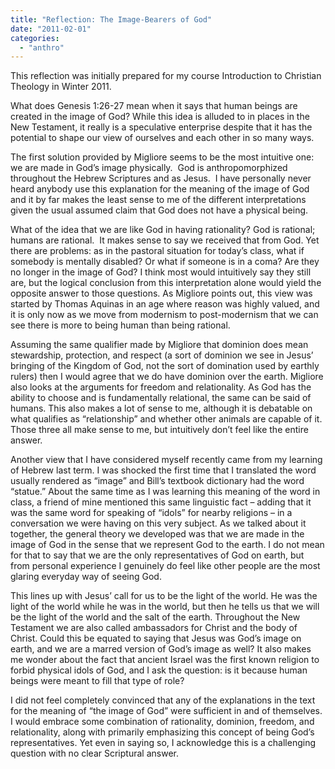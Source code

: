 ```yaml
---
title: "Reflection: The Image-Bearers of God"
date: "2011-02-01"
categories: 
  - "anthro"
---
```


This reflection was initially prepared for my course Introduction to Christian Theology in Winter 2011.

What does Genesis 1:26-27 mean when it says that human beings are created in the image of God? While this idea is alluded to in places in the New Testament, it really is a speculative enterprise despite that it has the potential to shape our view of ourselves and each other in so many ways.

The first solution provided by Migliore seems to be the most intuitive one: we are made in God’s image physically.  God is anthropomorphized throughout the Hebrew Scriptures and as Jesus.  I have personally never heard anybody use this explanation for the meaning of the image of God and it by far makes the least sense to me of the different interpretations given the usual assumed claim that God does not have a physical being.

<!--more-->What of the idea that we are like God in having rationality? God is rational; humans are rational.  It makes sense to say we received that from God. Yet there are problems: as in the pastoral situation for today’s class, what if somebody is mentally disabled? Or what if someone is in a coma? Are they no longer in the image of God? I think most would intuitively say they still are, but the logical conclusion from this interpretation alone would yield the opposite answer to those questions. As Migliore points out, this view was started by Thomas Aquinas in an age where reason was highly valued, and it is only now as we move from modernism to post-modernism that we can see there is more to being human than being rational.

Assuming the same qualifier made by Migliore that dominion does mean stewardship, protection, and respect (a sort of dominion we see in Jesus’ bringing of the Kingdom of God, not the sort of domination used by earthly rulers) then I would agree that we do have dominion over the earth. Migliore also looks at the arguments for freedom and relationality. As God has the ability to choose and is fundamentally relational, the same can be said of humans. This also makes a lot of sense to me, although it is debatable on what qualifies as “relationship” and whether other animals are capable of it. Those three all make sense to me, but intuitively don’t feel like the entire answer.

Another view that I have considered myself recently came from my learning of Hebrew last term. I was shocked the first time that I translated the word usually rendered as “image” and Bill’s textbook dictionary had the word “statue.” About the same time as I was learning this meaning of the word in class, a friend of mine mentioned this same linguistic fact – adding that it was the same word for speaking of “idols” for nearby religions – in a conversation we were having on this very subject. As we talked about it together, the general theory we developed was that we are made in the image of God in the sense that we represent God to the earth. I do not mean for that to say that we are the only representatives of God on earth, but from personal experience I genuinely do feel like other people are the most glaring everyday way of seeing God.

This lines up with Jesus’ call for us to be the light of the world. He was the light of the world while he was in the world, but then he tells us that we will be the light of the world and the salt of the earth. Throughout the New Testament we are also called ambassadors for Christ and the body of Christ. Could this be equated to saying that Jesus was God’s image on earth, and we are a marred version of God’s image as well? It also makes me wonder about the fact that ancient Israel was the first known religion to forbid physical idols of God, and I ask the question: is it because human beings were meant to fill that type of role?

I did not feel completely convinced that any of the explanations in the text for the meaning of “the image of God” were sufficient in and of themselves. I would embrace some combination of rationality, dominion, freedom, and relationality, along with primarily emphasizing this concept of being God’s representatives. Yet even in saying so, I acknowledge this is a challenging question with no clear Scriptural answer.
